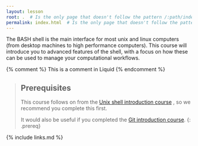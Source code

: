 ```yaml
---
layout: lesson
root: .  # Is the only page that doesn't follow the pattern /:path/index.html
permalink: index.html  # Is the only page that doesn't follow the pattern /:path/index.html
---
```


The BASH shell is the main interface for most unix and linux computers (from desktop
machines to high performance computers). This course will introduce you to advanced
features of the shell, with a focus on how these can be used to manage your computational
workflows.

<!-- this is an html comment -->

{% comment %} This is a comment in Liquid {% endcomment %}

> ## Prerequisites
>
> This course follows on from the
> [Unix shell introduction course](http://swcarpentry.github.io/shell-novice)
> , so we recommend you complete this first.
>
> It would also be useful if you completed the
> [Git introduction course](http://swcarpentry.github.io/git-novice).
{: .prereq}

{% include links.md %}

